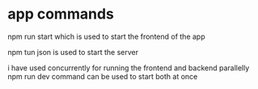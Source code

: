 # app commands


npm run start which is used to start the frontend of the app


npm tun json is used to start the server 


i have used concurrently for running the frontend and backend parallelly 
npm run dev command can be used to start both at once 
